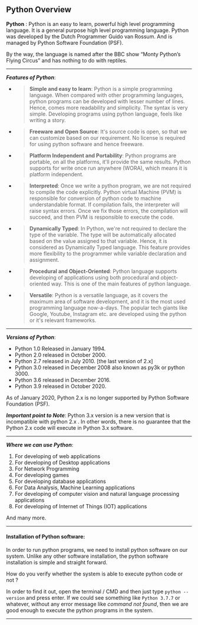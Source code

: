 ## Python Overview

**Python** : Python is an easy to learn, powerful high level programming language. It is a general purpose high level programming
language. Python was developed by the Dutch Programmer Guido van Rossum.  And is managed by Python Software Foundation (PSF).

By the way, the language is named after the BBC show “Monty Python’s Flying Circus” and has nothing to do with reptiles.
<hr>

**_Features of Python_**: 
- >**Simple and easy to learn**: Python is a simple programming language. When compared with other programming languages, python programs can be developed with lesser number of lines. Hence, comes more readability and simplicity. The syntax is very simple. Developing programs using python language, feels like writing a story.  
- >**Freeware and Open Source**: It's source code is open, so that we can customize based on our requirement. No license is required for using python software and hence freeware.
- >**Platform Independent and Portability**: Python programs are portable, on all the platforms, it'll provide the same results. Python supports for write once run anywhere (WORA), which means it is platform independent.
- >**Interpreted**: Once we write a python program, we are not required to compile the code explicitly. Python virtual Machine (PVM) is responsible for conversion of python code to machine understandable format. If compilation fails, the interpreter will raise syntax errors. Once we fix those errors, the compilation will succeed, and then PVM is responsible to execute the code.
- >**Dynamically Typed**: In Python, we're not required to declare the type of the variable. The type will be automatically allocated based on the value assigned to that variable. Hence, it is considered as Dynamically Typed language. This feature provides more flexibility to the programmer while variable declaration and assignment.
- >**Procedural and Object-Oriented**: Python language supports developing of applications using both procedural and object-oriented way.  This is one of the main features of python language. 
- >**Versatile**: Python is a versatile language, as it covers the maximum area of software development, and it is the most used programming language now-a-days. The popular tech giants like Google, Youtube, Instagram etc. are developed using the python or it's relevant frameworks.
<hr>

**_Versions of Python_**: 
- Python 1.0 Released in January 1994.
- Python 2.0 released in October 2000.
- Python 2.7 released in July 2010. [the last version of 2.x]
- Python 3.0 released in December 2008 also known as py3k or python 3000.
- Python 3.6 released in December 2016.
- Python 3.9 released in October 2020. 

As of January 2020, Python 2.x is no longer supported by Python Software Foundation (PSF). 

**_Important point to Note_**: Python 3.x version is a new version that is incompatible with python 2.x . In other words, there is no guarantee that the Python 2.x code will execute in Python 3.x software.

<hr>

**_Where we can use Python_**:

1. For developing of web applications
2. For developing of Desktop applications
3. For Network Programming
4. For developing games
5. For developing database applications
6. For Data Analysis, Machine Learning applications
7. For developing of computer vision and natural language processing applications
8. For developing of Internet of Things (IOT) applications 

And many more. 
<hr>

#### Installation of Python software: 
In order to run python programs, we need to install python software on our system. Unlike any other software installation, the python software installation is simple and straight forward.  

How do you verify whether the system is able to execute python code or not ? 

In order to find it out, open the terminal / CMD and then just type ```python --version``` and press enter. If we could see something like ```Python 3.7.7``` or whatever, without any error message like _command not found_, then we are good enough to execute the python programs in the system.  
<hr>

